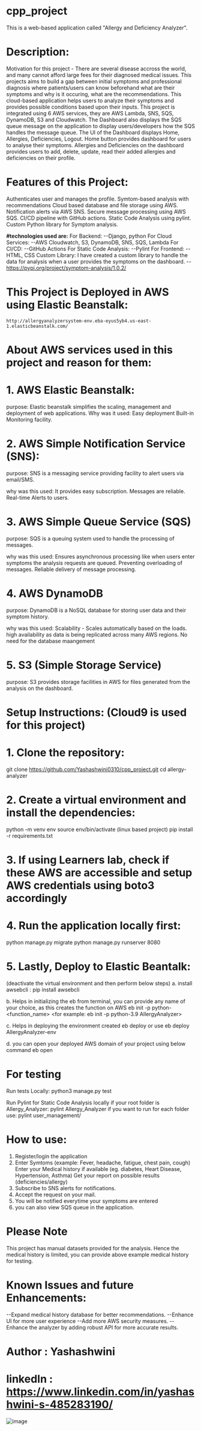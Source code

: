 # cpp_project
This is a web-based application called "Allergy and Deficiency Analyzer".

# Description:
Motivation for this project - There are several disease accross the world, and many cannot afford large fees for their diagnosed medical issues.
This projects aims to build a gap between initial symptoms and professional diagnosis where patients/users can know beforehand what are their symptoms and why is it occuring, what are the recommendations.
This cloud-based application helps users to analyze their symptoms and provides possible conditions based upon their inputs.
This project is integrated using 6 AWS services, they are AWS Lambda, SNS, SQS, DynamoDB, S3 and Cloudwatch.
The Dashboard also displays the SQS queue message on the application to display users/developers how the SQS handles the message queue.
The UI of the Dashboard displays Home, Allergies, Deficiencies, Logout.
Home button provides dashboard for users to analyse their symptoms. 
Allergies and Deficiencies on the dashboard provides users to add, delete, update, read their added allergies and deficiencies on their profile.

# Features of this Project:
Authenticates user and manages the profile.
Symtom-based analysis with recommendations
Cloud based database and file storage using AWS.
Notification alerts via AWS SNS.
Secure message processing using AWS SQS.
CI/CD pipeline with GitHub actions.
Static Code Analysis using pylint.
Custom Python library for Symptom analysis.

**#technologies used are:**
For Backend:
    --Django, python
For Cloud Services:
    --AWS Cloudwatch, S3, DynamoDB, SNS, SQS, Lambda
For CI/CD:
    --GitHub Actions
For Static Code Analysis:
    --Pylint
For Frontend:
    --HTML, CSS
Custom Library:
    I have created a custom library to handle the data for analysis when a user provides the symptoms on the dashboard.
    --https://pypi.org/project/symptom-analysis/1.0.2/

# This Project is Deployed in AWS using Elastic Beanstalk:
    http://allergyanalyzersystem-env.eba-eyus5yb4.us-east-1.elasticbeanstalk.com/

# About AWS services used in this project and reason for them:
# 1. AWS Elastic Beanstalk:
purpose:
Elastic beanstalk simplifies the scaling, management and deployment of web applications.
Why was it used: 
Easy deployment
Built-in Monitoring facility.

# 2. AWS Simple Notification Service (SNS):

purpose:
SNS is a messaging service providing facility to alert users via email/SMS.

why was this used:
It provides easy subscription.
Messages are reliable.
Real-time Alerts to users.

# 3. AWS Simple Queue Service (SQS)

purpose:
SQS is a queuing system used to handle the processing of messages.

why was this used:
Ensures asynchronous processing like when users enter symptoms the analysis requests are queued.
Preventing overloading of messages.
Reliable delivery of message processing.

# 4. AWS DynamoDB

purpose:
DynamoDB is a NoSQL database for storing user data and their symptom history.

why was this used:
Scalability - Scales automatically based on the loads.
high availability as data is being replicated across many AWS regions.
No need for the database maangement

# 5. S3 (Simple Storage Service)

purpose:
S3 provides storage facilities in AWS for files generated from the analysis on the dashboard.

# Setup Instructions: (Cloud9 is used for this project)

# 1. Clone the repository:

git clone https://github.com/Yashashwini0310/cpp_project.git
cd allergy-analyzer

# 2. Create a virtual environment and install the dependencies:

python -m venv env
source env/bin/activate (linux based project)
pip install -r requirements.txt

# 3. If using Learners lab, check if these AWS are accessible and setup AWS credentials using boto3 accordingly

# 4. Run the application locally first:

python manage.py migrate
python manage.py runserver 8080

# 5. Lastly, Deploy to Elastic Beantalk:

(deactivate the virtual environment and then perform below steps)
a. install awsebcli : pip install awsebcli

b. Helps in initializing the eb from terminal, you can provide any name of your choice, as this creates the function on AWS
eb init -p python-<version> <function_name> 
<for example: eb init -p python-3.9 AllergyAnalyzer>

c. Helps in deploying the environment created
eb deploy or use eb deploy AllergyAnalyzer-env

d. you can open your deployed AWS domain of your project using below command
eb open

# For testing
Run tests Locally:
python3 manage.py test

Run Pylint for Static Code Analysis locally
if your root folder is Allergy_Analyzer:
pylint Allergy_Analyzer
if you want to run for each folder use:
pylint user_management/

# How to use:
1. Register/login the application
2. Enter Symtoms (example: Fever, headache, fatigue, chest pain, cough) 
   Enter your Medical history if available (eg. diabetes, Heart Disease, Hypertension, Asthma) 
   Get your report on possible results (deficiencies/allergy)
3. Subscribe to SNS alerts for notifications.
4. Accept the request on your mail. 
5. You will be notified everytime your symptoms are entered
6. you can also view SQS queue in the application.

# Please Note 
This project has manual datasets provided for the analysis. Hence the medical history is limited, you can provide above example medical history for testing.

# Known Issues and future Enhancements:
--Expand medical history database for better recommendations.
--Enhance UI for more user experience
--Add more AWS security measures.
--Enhance the analyzer by adding robust API for more accurate results.


# Author : Yashashwini
# linkedIn : https://www.linkedin.com/in/yashashwini-s-485283190/

![image](https://github.com/user-attachments/assets/c04a47a3-8616-42cf-a768-b832b78c3b63)

